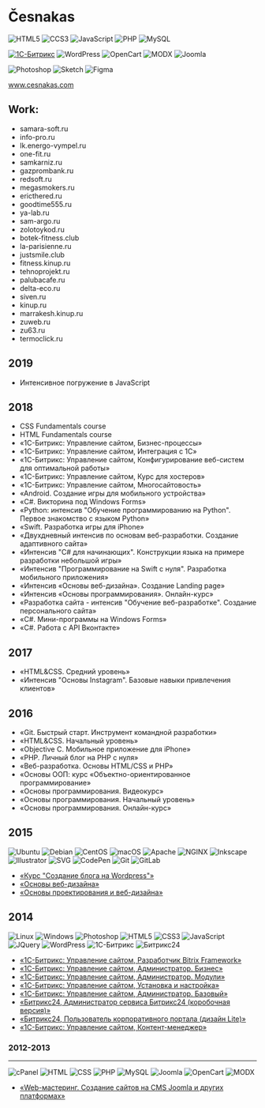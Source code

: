 # Česnakas

![HTML5](https://img.shields.io/badge/HTML-E34F26?logo=html5&logoColor=fff)
![CCS3](https://img.shields.io/badge/CSS-1572B6?logo=css3&logoColor=fff)
![JavaScript](https://img.shields.io/badge/JavaScript-F7DF1E?logo=javascript&logoColor=fff)
![PHP](https://img.shields.io/badge/PHP-777BB4?logo=php&logoColor=fff)
![MySQL](https://img.shields.io/badge/MySQL-4479A1?logo=mysql&logoColor=fff)

<a href="https://1c-bitrix.ru/" ::target="_blank">![1С-Битрикс](https://img.shields.io/badge/1С--Битрикс-c7042c)</a>
![WordPress](https://img.shields.io/badge/WordPress-21759a)
![OpenCart](https://img.shields.io/badge/OpenCart-2ebfec)
![MODX](https://img.shields.io/badge/MODX-6eb244)
![Joomla](https://img.shields.io/badge/Joomla-1b3c5c)

![Photoshop](https://img.shields.io/badge/Photoshop-555?logo=adobe-photoshop)
![Sketch](https://img.shields.io/badge/Sketch-555?logo=sketch)
![Figma](https://img.shields.io/badge/Figma-555?logo=figma)

<a target="_blank" href="https://cesnakas.github.io/">www.cesnakas.com</a>

## Work:

- samara-soft.ru
- info-pro.ru
- lk.energo-vympel.ru
- one-fit.ru
- samkarniz.ru
- gazprombank.ru
- redsoft.ru
- megasmokers.ru
- ericthered.ru
- goodtime555.ru
- ya-lab.ru
- sam-argo.ru
- zolotoykod.ru
- botek-fitness.club
- la-parisienne.ru
- justsmile.club
- fitness.kinup.ru
- tehnoprojekt.ru
- palubacafe.ru
- delta-eco.ru
- siven.ru
- kinup.ru
- marrakesh.kinup.ru
- zuweb.ru
- zu63.ru
- termoclick.ru

2019
---
- Интенсивное погружение в JavaScript

2018
---
- CSS Fundamentals course
- HTML Fundamentals course
- «1С-Битрикс: Управление сайтом, Бизнес-процессы»
- «1С-Битрикс: Управление сайтом, Интеграция с 1С»
- «1С-Битрикс: Управление сайтом, Конфигурирование веб-систем для оптимальной работы»
- «1С-Битрикс: Управление сайтом, Курс для хостеров»
- «1С-Битрикс: Управление сайтом, Многосайтовость»
- «Android. Создание игры для мобильного устройства»
- «C#. Викторина под Windows Forms»
- «Python: интенсив "Обучение программированию на Python". Первое знакомство с языком Python»
- «Swift. Разработка игры для iPhone»
- «Двухдневный интенсив по основам веб-разработки. Создание адаптивного сайта»
- «Интенсив "C# для начинающих". Конструкции языка на примере разработки небольшой игры»
- «Интенсив "Программирование на Swift с нуля". Разработка мобильного приложения»
- «Интенсив «Основы веб-дизайна». Создание Landing page»
- «Интенсив «Основы программирования». Онлайн-курс»
- «Разработка сайта - интенсив "Обучение веб-разработке". Создание персонального сайта»
- «С#. Мини-программы на Windows Forms»
- «С#. Работа с API Вконтакте»

2017
---
- «HTML&CSS. Средний уровень»
- «Интенсив "Основы Instagram". Базовые навыки привлечения клиентов»

2016
---
- «Git. Быстрый старт. Инструмент командной разработки»
- «HTML&CSS. Начальный уровень»
- «Objective C. Мобильное приложение для iPhone»
- «PHP. Личный блог на PHP с нуля»
- «Веб-разработка. Основы HTML/CSS и PHP»
- «Основы ООП: курс «Объектно-ориентированное программирование»
- «Основы программирования. Видеокурс»
- «Основы программирования. Начальный уровень»
- «Основы программирования. Онлайн-курс»

2015
---
![Ubuntu](https://img.shields.io/badge/Ubuntu-555?logo=ubuntu)
![Debian](https://img.shields.io/badge/Debian-555?logo=debian)
![CentOS](https://img.shields.io/badge/CentOS-555?logo=centos)
![macOS](https://img.shields.io/badge/macOS-555?logo=apple)
![Apache](https://img.shields.io/badge/Apache-555?logo=apache)
![NGINX](https://img.shields.io/badge/NGINX-555?logo=nginx)
![Inkscape](https://img.shields.io/badge/Inkscape-555?logo=inkscape)
![Illustrator](https://img.shields.io/badge/Illustrator-555?logo=adobe-illustrator)
![SVG](https://img.shields.io/badge/SVG-555?logo=svg)
![CodePen](https://img.shields.io/badge/CodePen-555?logo=codepen)
![Git](https://img.shields.io/badge/Git-555?logo=git)
![GitLab](https://img.shields.io/badge/GitLab-555?logo=gitlab)

- [«Курс "Создание блога на Wordpress"»](https://geekbrains.ru/certificates/39568)
- [«Основы веб-дизайна»](https://design.highlights.guru/courses/view/26)
- [«Основы проектирования и веб-дизайна»](http://www.site.ru)

2014
---
![Linux](https://img.shields.io/badge/Linux-555?logo=linux)
![Windows](https://img.shields.io/badge/Windows-555?logo=windows)
![Photoshop](https://img.shields.io/badge/Photoshop-555?logo=adobe-photoshop)
![HTML5](https://img.shields.io/badge/HTML5-555?logo=html5)
![CSS3](https://img.shields.io/badge/CSS3-555?logo=css3)
![JavaScript](https://img.shields.io/badge/JavaScript-555?logo=javascript)
![JQuery](https://img.shields.io/badge/JQuery-555?logo=jquery)
![WordPress](https://img.shields.io/badge/WordPress-555?logo=wordpress)
![1С-Битрикс](https://img.shields.io/badge/1С--Битрикс-555)
![Битрикс24](https://img.shields.io/badge/Битрикс24-555)

- [«1С-Битрикс: Управление сайтом, Разработчик Bitrix Framework»](https://dev.1c-bitrix.ru/learning/certificate.php?user=260995&course=43&student=0fa939316888bf951735e178a7c59211)
- [«1С-Битрикс: Управление сайтом, Администратор. Бизнес»](https://dev.1c-bitrix.ru/learning/certificate.php?user=260995&course=42&student=0565fdda5489400dfa7cc99da2eb49e2)
- [«1С-Битрикс: Управление сайтом, Администратор. Модули»](https://dev.1c-bitrix.ru/learning/certificate.php?user=260995&course=41&student=4f13dedc42893847e85ee736cfcb32b4)
- [«1С-Битрикс: Управление сайтом, Установка и настройка»](https://dev.1c-bitrix.ru/learning/certificate.php?user=260995&course=135&student=81a2d653abcd53c664a59e8c931c6f62)
- [«1С-Битрикс: Управление сайтом, Администратор. Базовый»](https://dev.1c-bitrix.ru/learning/certificate.php?user=260995&course=35&student=52c830b37a5e9ef95db334d8fbd322af)
- [«Битрикс24, Администратор сервиса Битрикс24 (коробочная версия)»](https://dev.1c-bitrix.ru/learning/certificate.php?user=260995&course=48&student=be54c1726d83cec53031355b0bd073ba)
- [«Битрикс24, Пользователь корпоративного портала (дизайн Lite)»](https://dev.1c-bitrix.ru/learning/certificate.php?user=260995&course=45&student=8a342c1aa13a8726eace7da1cd9b2ca6)
- [«1С-Битрикс: Управление сайтом, Контент-менеджер»](https://dev.1c-bitrix.ru/learning/certificate.php?user=260995&course=34&student=c9080ffb56c86eb3fb71057930a85971)

### 2012-2013
---
![cPanel](https://img.shields.io/badge/cPanel-555?logo=cpanel)
![HTML](https://img.shields.io/badge/HTML-555)
![CSS](https://img.shields.io/badge/CSS-555)
![PHP](https://img.shields.io/badge/PHP-555?logo=php)
![MySQL](https://img.shields.io/badge/MySQL-555?logo=mysql)
![Joomla](https://img.shields.io/badge/Joomla-555?logo=joomla)
![OpenCart](https://img.shields.io/badge/OpenCart-555?logo=opencart)
![MODX](https://img.shields.io/badge/MODX-555)

- [«Web-мастеринг. Создание сайтов на CMS Joomla и других платформах»](http://www.site.com)
